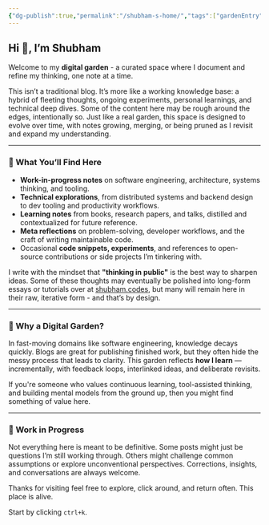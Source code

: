 ```yaml
---
{"dg-publish":true,"permalink":"/shubham-s-home/","tags":["gardenEntry"]}
---
```


## Hi 👋, I’m Shubham

Welcome to my **digital garden** - a curated space where I document and refine my thinking, one note at a time.

This isn’t a traditional blog. It’s more like a working knowledge base: a hybrid of fleeting thoughts, ongoing experiments, personal learnings, and technical deep dives. Some of the content here may be rough around the edges, intentionally so. Just like a real garden, this space is designed to evolve over time, with notes growing, merging, or being pruned as I revisit and expand my understanding.

---

### 🧠 What You’ll Find Here

- **Work-in-progress notes** on software engineering, architecture, systems thinking, and tooling.
- **Technical explorations**, from distributed systems and backend design to dev tooling and productivity workflows.
- **Learning notes** from books, research papers, and talks, distilled and contextualized for future reference.
- **Meta reflections** on problem-solving, developer workflows, and the craft of writing maintainable code.
- Occasional **code snippets, experiments**, and references to open-source contributions or side projects I’m tinkering with.

I write with the mindset that **"thinking in public"** is the best way to sharpen ideas. Some of these thoughts may eventually be polished into long-form essays or tutorials over at [shubham.codes](https://shubham.codes/), but many will remain here in their raw, iterative form - and that’s by design.

---

### 🧭 Why a Digital Garden?

In fast-moving domains like software engineering, knowledge decays quickly. Blogs are great for publishing finished work, but they often hide the messy process that leads to clarity. This garden reflects **how I learn** — incrementally, with feedback loops, interlinked ideas, and deliberate revisits.

If you're someone who values continuous learning, tool-assisted thinking, and building mental models from the ground up, then you might find something of value here.

---

### 🚧 Work in Progress

Not everything here is meant to be definitive. Some posts might just be questions I’m still working through. Others might challenge common assumptions or explore unconventional perspectives. Corrections, insights, and conversations are always welcome.

Thanks for visiting feel free to explore, click around, and return often. This place is alive.

Start by clicking `ctrl+k`.




